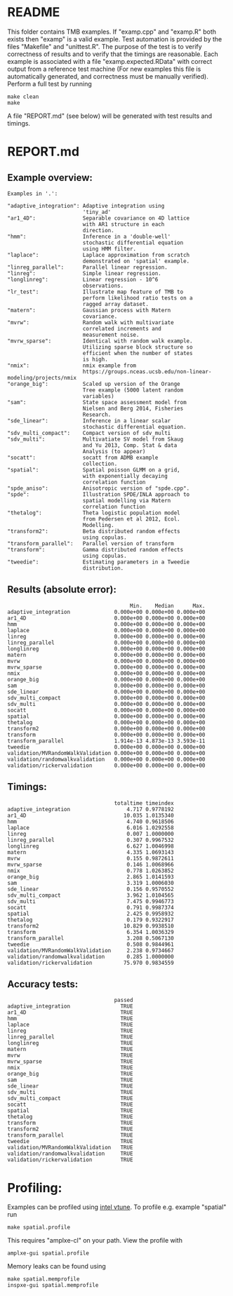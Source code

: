 README
======
This folder contains TMB examples. If "examp.cpp" and "examp.R" both exists then "examp" is a valid example.
Test automation is provided by the files "Makefile" and "unittest.R". The purpose of the test is to
verify correctness of results and to verify that the timings are reasonable. Each example is associated with
a file "examp.expected.RData" with correct output from a reference test machine (For new examples this file is automatically generated, and correctness must be manually verified).
Perform a full test by running
```shell
make clean
make
```
A file "REPORT.md" (see below) will be generated with test results and timings. 

REPORT.md
=========

Example overview:
-----------------
    Examples in '.':
    
    "adaptive_integration": Adaptive integration using
                            'tiny_ad'
    "ar1_4D":               Separable covariance on 4D lattice
                            with AR1 structure in each
                            direction.
    "hmm":                  Inference in a 'double-well'
                            stochastic differential equation
                            using HMM filter.
    "laplace":              Laplace approximation from scratch
                            demonstrated on 'spatial' example.
    "linreg_parallel":      Parallel linear regression.
    "linreg":               Simple linear regression.
    "longlinreg":           Linear regression - 10^6
                            observations.
    "lr_test":              Illustrate map feature of TMB to
                            perform likelihood ratio tests on a
                            ragged array dataset.
    "matern":               Gaussian process with Matern
                            covariance.
    "mvrw":                 Random walk with multivariate
                            correlated increments and
                            measurement noise.
    "mvrw_sparse":          Identical with random walk example.
                            Utilizing sparse block structure so
                            efficient when the number of states
                            is high.
    "nmix":                 nmix example from
                            https://groups.nceas.ucsb.edu/non-linear-modeling/projects/nmix
    "orange_big":           Scaled up version of the Orange
                            Tree example (5000 latent random
                            variables)
    "sam":                  State space assessment model from
                            Nielsen and Berg 2014, Fisheries
                            Research.
    "sde_linear":           Inference in a linear scalar
                            stochastic differential equation.
    "sdv_multi_compact":    Compact version of sdv_multi
    "sdv_multi":            Multivatiate SV model from Skaug
                            and Yu 2013, Comp. Stat & data
                            Analysis (to appear)
    "socatt":               socatt from ADMB example
                            collection.
    "spatial":              Spatial poisson GLMM on a grid,
                            with exponentially decaying
                            correlation function
    "spde_aniso":           Anisotropic version of "spde.cpp".
    "spde":                 Illustration SPDE/INLA approach to
                            spatial modelling via Matern
                            correlation function
    "thetalog":             Theta logistic population model
                            from Pedersen et al 2012, Ecol.
                            Modelling.
    "transform2":           Beta distributed random effects
                            using copulas.
    "transform_parallel":   Parallel version of transform
    "transform":            Gamma distributed random effects
                            using copulas.
    "tweedie":              Estimating parameters in a Tweedie
                            distribution.
    
    
Results (absolute error):
-------------------------
                                           Min.    Median      Max.
    adaptive_integration              0.000e+00 0.000e+00 0.000e+00
    ar1_4D                            0.000e+00 0.000e+00 0.000e+00
    hmm                               0.000e+00 0.000e+00 0.000e+00
    laplace                           0.000e+00 0.000e+00 0.000e+00
    linreg                            0.000e+00 0.000e+00 0.000e+00
    linreg_parallel                   0.000e+00 0.000e+00 0.000e+00
    longlinreg                        0.000e+00 0.000e+00 0.000e+00
    matern                            0.000e+00 0.000e+00 0.000e+00
    mvrw                              0.000e+00 0.000e+00 0.000e+00
    mvrw_sparse                       0.000e+00 0.000e+00 0.000e+00
    nmix                              0.000e+00 0.000e+00 0.000e+00
    orange_big                        0.000e+00 0.000e+00 0.000e+00
    sam                               0.000e+00 0.000e+00 0.000e+00
    sde_linear                        0.000e+00 0.000e+00 0.000e+00
    sdv_multi_compact                 0.000e+00 0.000e+00 0.000e+00
    sdv_multi                         0.000e+00 0.000e+00 0.000e+00
    socatt                            0.000e+00 0.000e+00 0.000e+00
    spatial                           0.000e+00 0.000e+00 0.000e+00
    thetalog                          0.000e+00 0.000e+00 0.000e+00
    transform2                        0.000e+00 0.000e+00 0.000e+00
    transform                         0.000e+00 0.000e+00 0.000e+00
    transform_parallel                1.914e-13 4.873e-13 3.593e-11
    tweedie                           0.000e+00 0.000e+00 0.000e+00
    validation/MVRandomWalkValidation 0.000e+00 0.000e+00 0.000e+00
    validation/randomwalkvalidation   0.000e+00 0.000e+00 0.000e+00
    validation/rickervalidation       0.000e+00 0.000e+00 0.000e+00
    
Timings:
--------
                                      totaltime timeindex
    adaptive_integration                  4.717 0.9778192
    ar1_4D                               10.035 1.0135340
    hmm                                   4.740 0.9618506
    laplace                               6.016 1.0292558
    linreg                                0.007 1.0000000
    linreg_parallel                       0.307 0.9967532
    longlinreg                            6.627 1.0046998
    matern                                4.335 1.0693143
    mvrw                                  0.155 0.9872611
    mvrw_sparse                           0.146 1.0068966
    nmix                                  0.778 1.0263852
    orange_big                            2.865 1.0141593
    sam                                   3.319 1.0006030
    sde_linear                            0.156 0.9570552
    sdv_multi_compact                     3.962 1.0104565
    sdv_multi                             7.475 0.9946773
    socatt                                0.791 0.9987374
    spatial                               2.425 0.9958932
    thetalog                              0.179 0.9322917
    transform2                           10.829 0.9938510
    transform                             6.354 1.0036329
    transform_parallel                    3.208 0.5067130
    tweedie                               0.508 0.9844961
    validation/MVRandomWalkValidation     2.238 0.9734667
    validation/randomwalkvalidation       0.285 1.0000000
    validation/rickervalidation          75.970 0.9834559
    
Accuracy tests:
---------------
                                      passed
    adaptive_integration                TRUE
    ar1_4D                              TRUE
    hmm                                 TRUE
    laplace                             TRUE
    linreg                              TRUE
    linreg_parallel                     TRUE
    longlinreg                          TRUE
    matern                              TRUE
    mvrw                                TRUE
    mvrw_sparse                         TRUE
    nmix                                TRUE
    orange_big                          TRUE
    sam                                 TRUE
    sde_linear                          TRUE
    sdv_multi                           TRUE
    sdv_multi_compact                   TRUE
    socatt                              TRUE
    spatial                             TRUE
    thetalog                            TRUE
    transform                           TRUE
    transform2                          TRUE
    transform_parallel                  TRUE
    tweedie                             TRUE
    validation/MVRandomWalkValidation   TRUE
    validation/randomwalkvalidation     TRUE
    validation/rickervalidation         TRUE

Profiling:
==========

Examples can be profiled using [intel vtune](https://software.intel.com/en-us/intel-vtune-amplifier-xe). To profile e.g. example "spatial" run
```shell
make spatial.profile
```
This requires "amplxe-cl" on your path. View the profile with
```shell
amplxe-gui spatial.profile
```

Memory leaks can be found using
```shell
make spatial.memprofile
inspxe-gui spatial.memprofile
```
